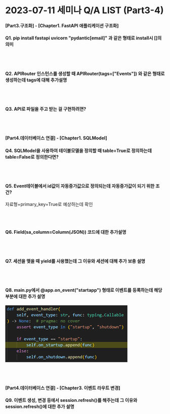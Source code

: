 # 2023-07-11 세미나 Q/A LIST (Part3-4)
#### [Part3.구조화] - [Chapter1. FastAPI 애플리케이션 구조화]
#### Q1. pip install fastapi uvicorn "pydantic[email]"  과 같은 형태로 install시 []의 의미

<br/>
<br/>

#### Q2. APIRouter 인스턴스를 생성할 때 APIRouter(tags=["Events"]) 와 같은 형태로 생성하는데 tags에 대해 추가설명

<br/>
<br/>

#### Q3. API로 파일을 주고 받는 걸 구현하려면?

<br/>
<br/>

#### [Part4.데이터베이스 연결] - [Chapter1. SQLModel]
#### Q4. SQLModel을 사용하여 테이블모델을 정의할 때 table=True로 정의하는데 table=False로 정의한다면?

<br/>
<br/>

#### Q5. Event테이블에서 id값이 자동증가값으로 정의되는데 자동증가값이 되기 위한 조건? 

자료형+primary_key=True로 예상하는데 확인

<br/>
<br/>

#### Q6. Field(sa_column=Column(JSON)) 코드에 대한 추가설명

<br/>
<br/>

#### Q7. 세션을 맺을 때 yield를 사용했는데 그 이유와 세션에 대해 추가 보충 설명 

<br/>
<br/>

#### Q8. main.py에서 @app.on_event("startapp") 형태로 이벤트를 등록하는데 해당부분에 대한 추가 설명

![Alt text](image.png)

<br/>
<br/>

#### [Part4.데이터베이스 연결] - [Chapter3. 이벤트 라우트 변경]
#### Q9. 이벤트 생성, 변경 등에서 session.refresh()를 해주는데 그 이유와 session.refresh()에 대한 추가 설명





